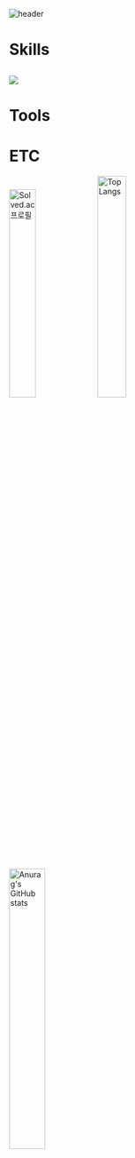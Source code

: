 ![header](https://capsule-render.vercel.app/api?type=Rounded&color=timeGradient&height=200&animation=twinkling&fontSize=60&fontAlign=65&descAlign=60&descAlignY=63&text=JiHwan_Park&desc=NiceToMeetYou)
<br/>

# Skills
## <img src="https://img.shields.io/badge/Java-007396?style=flat-square&logo=Java&logoColor=white">
# Tools
# ETC
[<img width="31%" src="http://mazassumnida.wtf/api/v2/generate_badge?boj=wlghks05" alt="Solved.ac 프로필">](https://solved.ac/wlghks05)
<img width="32%" src="https://github-readme-stats.vercel.app/api/top-langs/?username=GeeHwanee&layout=compact" alt="Top Langs">
<img width="36%" src="https://github-readme-stats.vercel.app/api?username=GeeHwanee&show_icons=true&theme=solarized-light" alt="Anurag's GitHub stats">


